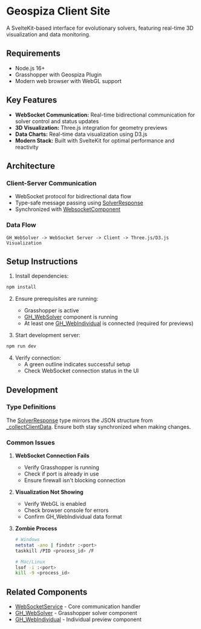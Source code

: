 # Geospiza Client Site

A SvelteKit-based interface for evolutionary solvers, featuring real-time 3D visualization and data monitoring.

## Requirements

- Node.js 16+
- Grasshopper with Geospiza Plugin
- Modern web browser with WebGL support

## Key Features

- **WebSocket Communication:** Real-time bidirectional communication for solver control and status updates
- **3D Visualization:** Three.js integration for geometry previews
- **Data Charts:** Real-time data visualization using D3.js
- **Modern Stack:** Built with SvelteKit for optimal performance and reactivity

## Architecture

### Client-Server Communication

- WebSocket protocol for bidirectional data flow
- Type-safe message passing using [SolverResponse](./src/lib/types.ts)
- Synchronized with [WebsocketComponent](../GeospizaPlugin/Src/AsyncComponent/WebsocketComponent.cs)

### Data Flow

```
GH_WebSolver -> WebSocket Server -> Client -> Three.js/D3.js Visualization
```

## Setup Instructions

1. Install dependencies:

```bash
npm install
```

2. Ensure prerequisites are running:

   - Grasshopper is active
   - [GH_WebSolver](../GeospizaPlugin/Components/Solvers/GH_WebSolver.cs) component is running
   - At least one [GH_WebIndividual](../GeospizaPlugin/Components/Webcomponents/GH_WebIndividual.cs) is connected (required for previews)

3. Start development server:

```bash
npm run dev
```

4. Verify connection:
   - A green outline indicates successful setup
   - Check WebSocket connection status in the UI

## Development

### Type Definitions

The [SolverResponse](./src/lib/types.ts) type mirrors the JSON structure from [\_collectClientData](../GeospizaPlugin/Src/AsyncComponent/WebsocketComponent.cs). Ensure both stay synchronized when making changes.

### Common Issues

1. **WebSocket Connection Fails**

   - Verify Grasshopper is running
   - Check if port is already in use
   - Ensure firewall isn't blocking connection

2. **Visualization Not Showing**

   - Verify WebGL is enabled
   - Check browser console for errors
   - Confirm GH_WebIndividual data format

3. **Zombie Process**

   ```bash
   # Windows
   netstat -ano | findstr :<port>
   taskkill /PID <process_id> /F

   # Mac/Linux
   lsof -i :<port>
   kill -9 <process_id>
   ```

## Related Components

- [WebSocketService](src/lib/websocket.ts) - Core communication handler
- [GH_WebSolver](../GeospizaPlugin/Components/Solvers/GH_WebSolver.cs) - Grasshopper solver component
- [GH_WebIndividual](../GeospizaPlugin/Components/Webcomponents/GH_WebIndividual.cs) - Individual preview component
